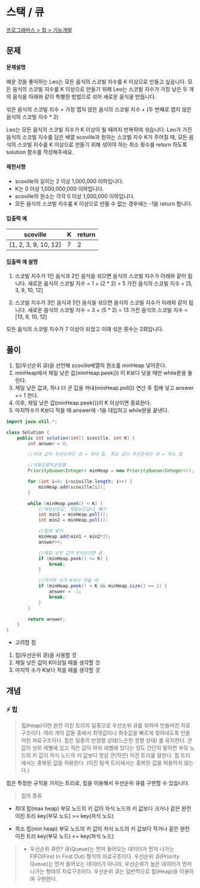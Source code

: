 # 스택 / 큐

[프로그래머스 > 힙 > 기능개발](https://programmers.co.kr/learn/courses/30/lessons/42626)

## 문제

#### 문제설명

매운 것을 좋아하는 Leo는 모든 음식의 스코빌 지수를 K 이상으로 만들고 싶습니다. 모든 음식의 스코빌 지수를 K 이상으로 만들기 위해 Leo는 스코빌 지수가 가장 낮은 두 개의 음식을 아래와 같이 특별한 방법으로 섞어 새로운 음식을 만듭니다.

섞은 음식의 스코빌 지수 = 가장 맵지 않은 음식의 스코빌 지수 + (두 번째로 맵지 않은 음식의 스코빌 지수 \* 2)

Leo는 모든 음식의 스코빌 지수가 K 이상이 될 때까지 반복하여 섞습니다.
Leo가 가진 음식의 스코빌 지수를 담은 배열 scoville과 원하는 스코빌 지수 K가 주어질 때, 모든 음식의 스코빌 지수를 K 이상으로 만들기 위해 섞어야 하는 최소 횟수를 return 하도록 solution 함수를 작성해주세요.

#### 제한사항

- scoville의 길이는 2 이상 1,000,000 이하입니다.
- K는 0 이상 1,000,000,000 이하입니다.
- scoville의 원소는 각각 0 이상 1,000,000 이하입니다.
- 모든 음식의 스코빌 지수를 K 이상으로 만들 수 없는 경우에는 -1을 return 합니다.

#### 입출력 예

| scoville             | K   | return |
| -------------------- | --- | ------ |
| [1, 2, 3, 9, 10, 12] | 7   | 2      |

#### 입출력 예 설명

1. 스코빌 지수가 1인 음식과 2인 음식을 섞으면 음식의 스코빌 지수가 아래와 같이 됩니다.
   새로운 음식의 스코빌 지수 = 1 + (2 \* 2) = 5
   가진 음식의 스코빌 지수 = [5, 3, 9, 10, 12]

2. 스코빌 지수가 3인 음식과 5인 음식을 섞으면 음식의 스코빌 지수가 아래와 같이 됩니다.
   새로운 음식의 스코빌 지수 = 3 + (5 \* 2) = 13
   가진 음식의 스코빌 지수 = [13, 9, 10, 12]

모든 음식의 스코빌 지수가 7 이상이 되었고 이때 섞은 횟수는 2회입니다.

## 풀이

1. 힙(우선순위 큐)을 선언해 scoville배열의 원소를 minHeap 넣어준다.
2. minHeap에서 제일 낮은 값(minHeap.peek()) 이 K보다 낮을 때만 while문을 돌린다.
3. 제일 낮은 값과, 하나 더 큰 값을 꺼내(minHeap.poll()) 연산 후 힙에 넣고 answer += 1 한다.
4. 이후, 제일 낮은 값(minHeap.peek())이 K 이상이면 종료한다.
5. 마지막수가 K보다 작을 때 answer에 -1을 대입하고 while문을 끝낸다.

```java
import java.util.*;

class Solution {
    public int solution(int[] scoville, int K) {
        int answer = 0;

        //최대 값이 우선순위인 큐 = 최대 힙, 최소 값이 우선순위인 큐 = 최소 힙

        //자동오름차순정렬
        PriorityQueue<Integer> minHeap = new PriorityQueue<Integer>();

        for (int i=0; i<scoville.length; i++) {
            minHeap.add(scoville[i]);
        }

        while (minHeap.peek() < K) {
            //제일낮은값, 제일낮은값+1 빼기
            int min1 = minHeap.poll();
            int min2 = minHeap.poll();

            //힙에 넣기
            minHeap.add(min1 + min2*2);
            answer++;

            //제일 낮은 값이 K이상이면 끝
            if (minHeap.peek() >= K) {
                break;
            }

            //마지막 수가 K보다 작을 때
            if (minHeap.peek() < K && minHeap.size() == 1) {
                answer = -1;
                break;
            }
        }

        return answer;
    }
}
```

- 고려할 점

1. 힙(우선순위 큐)을 사용할 것
2. 제일 낮은 값이 K이상일 때를 생각할 것
3. 마지막 수가 K보다 작을 때를 생각할 것

## 개념

### ⚡️ 힙

> 힙(heap)이란 완전 이진 트리의 일종으로 우선순위 큐를 위하여 만들어진 자료구조이다.
> 여러 개의 값들 중에서 최댓값이나 최솟값을 빠르게 찾아내도록 만들어진 자료구조이다.
> 힙은 일종의 반정렬 상태(느슨한 정렬 상태) 를 유지한다.
> 큰 값이 상위 레벨에 있고 작은 값이 하위 레벨에 있다는 정도
> 간단히 말하면 부모 노드의 키 값이 자식 노드의 키 값보다 항상 큰(작은) 이진 트리를 말한다.
> 힙 트리에서는 중복된 값을 허용한다. (이진 탐색 트리에서는 중복된 값을 허용하지 않는다.)

힙은 특정한 규칙을 가지는 트리로, 힙을 이용해서 우선순위 큐를 구현할 수 있습니다.

> 힙의 종류

- 최대 힙(max heap)
  부모 노드의 키 값이 자식 노드의 키 값보다 크거나 같은 완전 이진 트리
  key(부모 노드) >= key(자식 노드)

- 최소 힙(min heap)
  부모 노드의 키 값이 자식 노드의 키 값보다 작거나 같은 완전 이진 트리
  key(부모 노드) <= key(자식 노드)

> - 우선순위 큐란?
>   큐(Queue)는 먼저 들어오는 데이터가 먼저 나가는 FIFO(First In First Out) 형식의 자료구조이다.
>   우선순위 큐(Priority Queue)는 먼저 들어오는 데이터가 아니라, 우선순위가 높은 데이터가 먼저 나가는 형태의 자료구조이다.
>   우선순위 큐는 일반적으로 힙(Heap)을 이용하여 구현한다.
